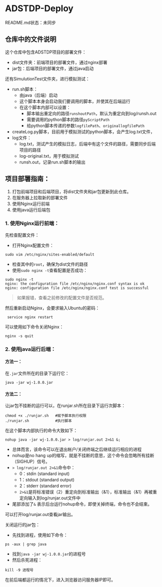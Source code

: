 # ADSTDP-Deploy

README.md状态：未同步

## 仓库中的文件说明

这个仓库中包含ADSTDP项目的部署文件：
- dist文件夹：前端项目的部署文件，通过nginx部署
- jar包：后端项目的部署文件，通过java启动

还有SimulutionTest文件夹，进行模拟测试：
- run.sh脚本：
  - 由java（后端）启动
  - 这个脚本本身会启动我们要调用的脚本，并使其在后端运行
  - 在这个脚本内部可以设置：
    - 脚本输出重定向的路径`runshoutPath`，默认为重定向到log/runsh.out 
    - 需要调用的python脚本的路径`pyScriptPath`
    - 给python脚本传递的参数`logfilePath`、`originallogfilePath`
- createLog.py脚本，目前用于模拟测试的python脚本，会产生log.txt文件，
- log文件：
  - log.txt，测试产生的模拟日志，后端中有这个文件的路径，需要同步后端项目的路径
  - log-original.txt，用于模拟测试
  - runsh.out，记录run.sh脚本的输出

## 项目部署指南：

1. 打包前端项目和后端项目，将dist文件夹和jar包更新到此仓库。
2. 在服务器上拉取新的部署文件
3. 使用Nginx运行前端
4. 使用java运行后端包

### 1. 使用Nginx运行前端：

先检查配置文件：
- 打开Nginx配置文件：
```Shell
sudo vim /etc/nginx/sites-enabled/default
```
- 检查其中的`root`，确保为dist文件的路径
- 使用`sudo nginx -t`查看配置是否成功：
```Shell
sudo nginx -t
nginx: the configuration file /etc/nginx/nginx.conf syntax is ok
nginx: configuration file /etc/nginx/nginx.conf test is successful
```

> 如果报错，查看之前修改的配置文件是否规范。

然后重新启动Nginx，会要求输入Ubuntu的密码：

```Shell
 service nginx restart 
```

可以使用如下命令关闭Nginx：

```Shell
nginx -s quit
```

### 2. 使用java运行后端：

#### 方法一：

在`.jar`文件所在的目录下运行它：

```Shell
java -jar wj-1.0.0.jar
```

#### 方法二：

让jar包不挂断的运行可以，在runjar.sh所在目录下运行次脚本：

```Shell
chmod +x ./runjar.sh   #赋予脚本执行权限
./runjar.sh            #执行脚本
```

在这个脚本内部执行的命令大致如下：

```Shell
nohup java -jar wj-1.0.0.jar > log/runjar.out 2>&1 &;
```
- 总体而言，该命令可以在退出帐户/关闭终端之后继续运行相应的进程
- nohup是no hang up的缩写，就是不挂断的意思，这个命令会忽略所有挂断（SIGHUP）信号。
- `> log/runjar.out 2>&1`命令中：
  - 0：stdin (standard input)
  - 1：stdout (standard output)
  - 2：stderr (standard error)
  - `2>&1`是将标准错误（2）重定向到标准输出（&1），标准输出（&1）再被重定向输入到log/runjar.out文件中
- 尾部添加了`&` 表示后台运行nohup命令，即使关掉终端，命令也不会结束。

可以打开log/runjar.out查看jar输出。

关闭运行的jar包：
- 先找到进程，使用如下命令：

```Shell
ps -aux | grep java
```
- 找到`java -jar wj-1.0.0.jar`的进程号
- 然后杀死进程：
  
```Shell
kill -9 进程号
```

在前后端都运行的情况下，进入浏览器访问服务器IP即可。